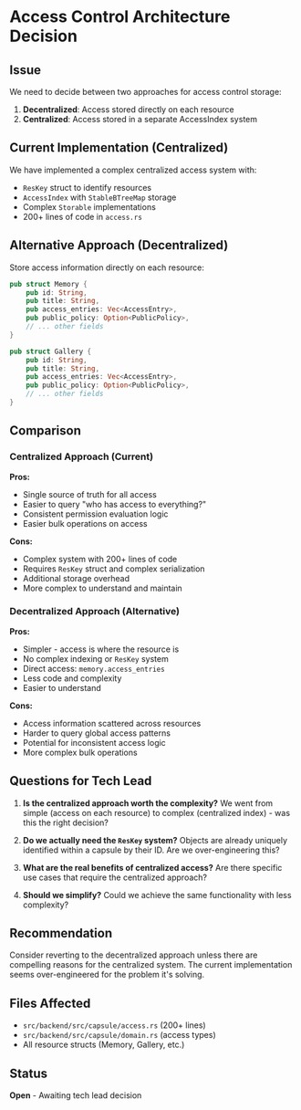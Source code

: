# Access Control Architecture Decision

## Issue

We need to decide between two approaches for access control storage:

1. **Decentralized**: Access stored directly on each resource
2. **Centralized**: Access stored in a separate AccessIndex system

## Current Implementation (Centralized)

We have implemented a complex centralized access system with:

- `ResKey` struct to identify resources
- `AccessIndex` with `StableBTreeMap` storage
- Complex `Storable` implementations
- 200+ lines of code in `access.rs`

## Alternative Approach (Decentralized)

Store access information directly on each resource:

```rust
pub struct Memory {
    pub id: String,
    pub title: String,
    pub access_entries: Vec<AccessEntry>,
    pub public_policy: Option<PublicPolicy>,
    // ... other fields
}

pub struct Gallery {
    pub id: String,
    pub title: String,
    pub access_entries: Vec<AccessEntry>,
    pub public_policy: Option<PublicPolicy>,
    // ... other fields
}
```

## Comparison

### Centralized Approach (Current)

**Pros:**

- Single source of truth for all access
- Easier to query "who has access to everything?"
- Consistent permission evaluation logic
- Easier bulk operations on access

**Cons:**

- Complex system with 200+ lines of code
- Requires `ResKey` struct and complex serialization
- Additional storage overhead
- More complex to understand and maintain

### Decentralized Approach (Alternative)

**Pros:**

- Simpler - access is where the resource is
- No complex indexing or `ResKey` system
- Direct access: `memory.access_entries`
- Less code and complexity
- Easier to understand

**Cons:**

- Access information scattered across resources
- Harder to query global access patterns
- Potential for inconsistent access logic
- More complex bulk operations

## Questions for Tech Lead

1. **Is the centralized approach worth the complexity?** We went from simple (access on each resource) to complex (centralized index) - was this the right decision?

2. **Do we actually need the `ResKey` system?** Objects are already uniquely identified within a capsule by their ID. Are we over-engineering this?

3. **What are the real benefits of centralized access?** Are there specific use cases that require the centralized approach?

4. **Should we simplify?** Could we achieve the same functionality with less complexity?

## Recommendation

Consider reverting to the decentralized approach unless there are compelling reasons for the centralized system. The current implementation seems over-engineered for the problem it's solving.

## Files Affected

- `src/backend/src/capsule/access.rs` (200+ lines)
- `src/backend/src/capsule/domain.rs` (access types)
- All resource structs (Memory, Gallery, etc.)

## Status

**Open** - Awaiting tech lead decision
